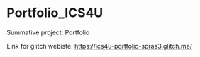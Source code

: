 # Portfolio_ICS4U
Summative project: Portfolio

Link for glitch webiste: https://ics4u-portfolio-spras3.glitch.me/
